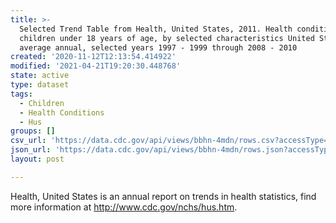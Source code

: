 ```yaml
---
title: >-
  Selected Trend Table from Health, United States, 2011. Health conditions among
  children under 18 years of age, by selected characteristics United States,
  average annual, selected years 1997 - 1999 through 2008 - 2010
created: '2020-11-12T12:13:54.414922'
modified: '2021-04-21T19:20:30.448768'
state: active
type: dataset
tags:
  - Children
  - Health Conditions
  - Hus
groups: []
csv_url: 'https://data.cdc.gov/api/views/bbhn-4mdn/rows.csv?accessType=DOWNLOAD'
json_url: 'https://data.cdc.gov/api/views/bbhn-4mdn/rows.json?accessType=DOWNLOAD'
layout: post

---
```

Health, United States is an annual report on trends in health statistics, find more information at http://www.cdc.gov/nchs/hus.htm.
